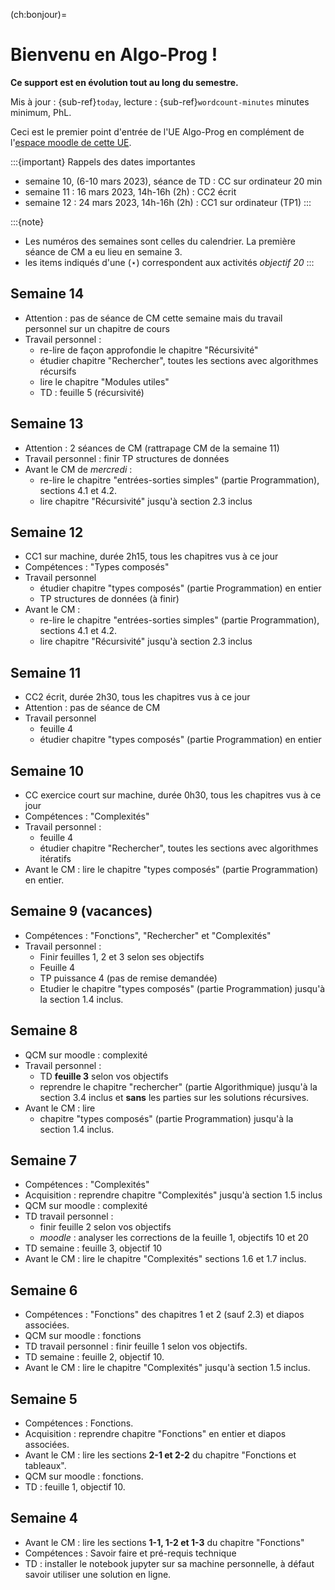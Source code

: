 <!-- #region -->
(ch:bonjour)=
# Bienvenu en Algo-Prog !

**Ce support est en évolution tout au long du semestre.**

Mis à jour : {sub-ref}`today`, lecture : {sub-ref}`wordcount-minutes` minutes minimum, PhL.

Ceci est le premier point d'entrée de l'UE Algo-Prog en complément de l'[espace moodle de cette UE](https://cours.univ-perp.fr/course/view.php?id=925).


:::{important} Rappels des dates importantes
- semaine 10, (6-10 mars 2023), séance de TD : CC sur ordinateur 20 min
- semaine 11 : 16 mars 2023, 14h-16h (2h) : CC2 écrit
- semaine 12 : 24 mars 2023, 14h-16h (2h) : CC1 sur ordinateur (TP1) 
:::

:::{note}
- Les numéros des semaines sont celles du calendrier. 
La première séance de CM a eu lieu en semaine 3.
- les items indiqués d'une ($\star$) correspondent aux activités _objectif 20_
:::
 

## Semaine 14

- Attention : pas de séance de CM cette semaine mais du travail personnel sur un chapitre de cours
- Travail personnel :
    - re-lire de façon approfondie le chapitre "Récursivité"
    - étudier chapitre "Rechercher", toutes les sections avec algorithmes récursifs
    - lire le chapitre "Modules utiles" 
    - TD : feuille 5 (récursivité)

## Semaine 13

- Attention : 2 séances de CM (rattrapage CM de la semaine 11)
- Travail personnel : finir TP structures de données
- Avant le CM de *mercredi* : 
    - re-lire le chapitre "entrées-sorties simples" (partie Programmation), sections 4.1 et 4.2.
    - lire chapitre "Récursivité" jusqu'à section 2.3 inclus

 
## Semaine 12

- CC1 sur machine, durée 2h15, tous les chapitres vus à ce jour
- Compétences : "Types composés"
- Travail personnel  
    - étudier chapitre "types composés" (partie Programmation) en entier
    - TP structures de données (à finir)
- Avant le CM : 
    - re-lire le chapitre "entrées-sorties simples" (partie Programmation), sections 4.1 et 4.2.
    - lire chapitre "Récursivité" jusqu'à section 2.3 inclus


## Semaine 11

- CC2 écrit, durée 2h30, tous les chapitres vus à ce jour
- Attention : pas de séance de CM
- Travail personnel 
    - feuille 4
    - étudier chapitre "types composés" (partie Programmation) en entier
    
## Semaine 10 

- CC exercice court sur machine, durée 0h30, tous les chapitres vus à ce jour
- Compétences : "Complexités"
- Travail personnel : 
    - feuille 4
    - étudier chapitre "Rechercher", toutes les sections avec algorithmes itératifs
- Avant le CM : lire le chapitre "types composés" (partie Programmation) en entier.


## Semaine 9 (vacances)

- Compétences : "Fonctions", "Rechercher" et "Complexités"
- Travail personnel :
    - Finir feuilles 1, 2 et 3  selon ses objectifs
    - Feuille 4 
    - TP puissance 4 (pas de remise demandée)
    - Etudier le chapitre "types composés" (partie Programmation) jusqu'à la section 1.4 inclus.

## Semaine 8

- QCM sur moodle : complexité
- Travail personnel : 
    - TD **feuille 3** selon vos objectifs
    - reprendre le chapitre "rechercher" (partie Algorithmique) jusqu'à la section 3.4 inclus et **sans** les parties sur les solutions récursives.
- Avant le CM : lire
    - chapitre "types composés" (partie Programmation) jusqu'à la section 1.4 inclus.

## Semaine 7

- Compétences : "Complexités"
- Acquisition : reprendre chapitre "Complexités" jusqu'à section 1.5 inclus
- QCM sur moodle : complexité
- TD travail personnel : 
    - finir feuille 2 selon vos objectifs
    - _moodle_ : analyser les corrections de la feuille 1, objectifs 10 et 20
- TD semaine : feuille 3, objectif 10
- Avant le CM : lire le chapitre "Complexités" sections 1.6 et 1.7 inclus.

 
## Semaine 6

- Compétences : "Fonctions" des chapitres 1 et 2 (sauf 2.3) et diapos associées.
- QCM sur moodle : fonctions
- TD travail personnel : finir feuille 1 selon vos objectifs.
- TD semaine : feuille 2, objectif 10. 
- Avant le CM : lire le chapitre "Complexités" jusqu'à section 1.5 inclus.

## Semaine 5

- Compétences : Fonctions.
- Acquisition : reprendre chapitre "Fonctions" en entier et diapos associées.
- Avant le CM : lire les sections **2-1 et 2-2** du chapitre "Fonctions et tableaux".
- QCM sur moodle : fonctions.
- TD : feuille 1, objectif 10.

## Semaine 4

- Avant le CM : lire les sections **1-1, 1-2 et 1-3** du chapitre "Fonctions"
- Compétences : Savoir faire et pré-requis technique
- TD : installer le notebook jupyter sur sa machine personnelle, à défaut savoir utiliser une solution en ligne.



<!-- #endregion -->
